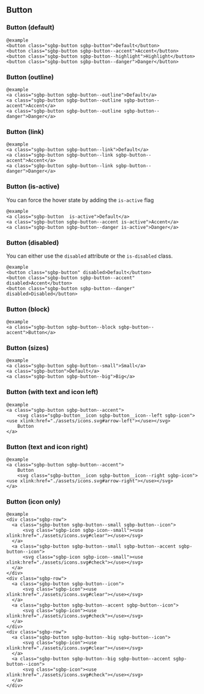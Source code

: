 ## Button

### Button (default)

    @example
    <button class="sgbp-button sgbp-button">Default</button>
    <button class="sgbp-button sgbp-button--accent">Accent</button>
    <button class="sgbp-button sgbp-button--highlight">Highlight</button>
    <button class="sgbp-button sgbp-button--danger">Danger</button>

### Button (outline)

    @example
    <a class="sgbp-button sgbp-button--outline">Default</a>
    <a class="sgbp-button sgbp-button--outline sgbp-button--accent">Accent</a>
    <a class="sgbp-button sgbp-button--outline sgbp-button--danger">Danger</a>

### Button (link)

    @example
    <a class="sgbp-button sgbp-button--link">Default</a>
    <a class="sgbp-button sgbp-button--link sgbp-button--accent">Accent</a>
    <a class="sgbp-button sgbp-button--link sgbp-button--danger">Danger</a>

### Button (is-active)

You can force the hover state by adding the `is-active` flag

    @example
    <a class="sgbp-button  is-active">Default</a>
    <a class="sgbp-button sgbp-button--accent is-active">Accent</a>
    <a class="sgbp-button sgbp-button--danger is-active">Danger</a>

### Button (disabled)

You can either use the `disabled` attribute or the `is-disabled` class.

    @example
    <button class="sgbp-button" disabled>Default</button>
    <button class="sgbp-button sgbp-button--accent" disabled>Accent</button>
    <button class="sgbp-button sgbp-button--danger" disabled>Disabled</button>

### Button (block)

    @example
    <a class="sgbp-button sgbp-button--block sgbp-button--accent">Button</a>

### Button (sizes)

    @example
    <a class="sgbp-button sgbp-button--small">Small</a>
    <a class="sgbp-button">Default</a>
    <a class="sgbp-button sgbp-button--big">Big</a>

### Button (with text and icon left)

    @example
    <a class="sgbp-button sgbp-button--accent">
        <svg class="sgbp-button__icon sgbp-button__icon--left sgbp-icon"><use xlink:href="./assets/icons.svg#arrow-left"></use></svg>
        Button
    </a>

### Button (text and icon right)

    @example
    <a class="sgbp-button sgbp-button--accent">
        Button
        <svg class="sgbp-button__icon sgbp-button__icon--right sgbp-icon"><use xlink:href="./assets/icons.svg#arrow-right"></use></svg>
    </a>

### Button (icon only)

    @example
    <div class="sgbp-row">
      <a class="sgbp-button sgbp-button--small sgbp-button--icon">
          <svg class="sgbp-icon sgbp-icon--small"><use xlink:href="./assets/icons.svg#clear"></use></svg>
      </a>
      <a class="sgbp-button sgbp-button--small sgbp-button--accent sgbp-button--icon">
          <svg class="sgbp-icon sgbp-icon--small"><use xlink:href="./assets/icons.svg#check"></use></svg>
      </a>
    </div>
    <div class="sgbp-row">
      <a class="sgbp-button sgbp-button--icon">
          <svg class="sgbp-icon"><use xlink:href="./assets/icons.svg#clear"></use></svg>
      </a>
      <a class="sgbp-button sgbp-button--accent sgbp-button--icon">
          <svg class="sgbp-icon"><use xlink:href="./assets/icons.svg#check"></use></svg>
      </a>
    </div>
    <div class="sgbp-row">
      <a class="sgbp-button sgbp-button--big sgbp-button--icon">
          <svg class="sgbp-icon"><use xlink:href="./assets/icons.svg#clear"></use></svg>
      </a>
      <a class="sgbp-button sgbp-button--big sgbp-button--accent sgbp-button--icon">
          <svg class="sgbp-icon"><use xlink:href="./assets/icons.svg#check"></use></svg>
      </a>
    </div>
